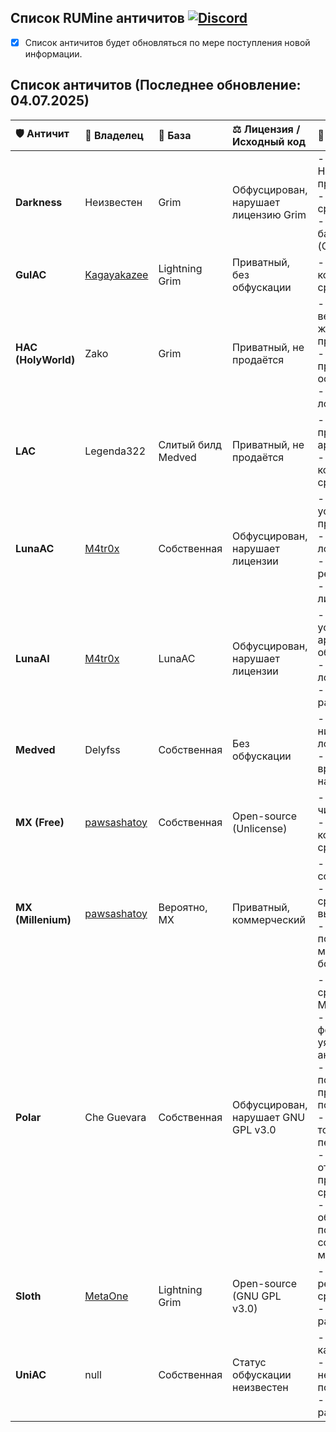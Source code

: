 ## Список RUMine античитов [![Discord](https://img.shields.io/discord/1297490292349468715?logo=discord&logoColor=white&label=Discord&color=7289DA)](https://dsc.gg/kaelus)

- [x] Список античитов будет обновляться по мере поступления новой информации.

## Список античитов (Последнее обновление: 04.07.2025)

| 🛡️ Античит | 👑 Владелец | 🧬 База | ⚖️ Лицензия / Исходный код | 📝 Описание |
| :--- | :--- | :--- | :--- | :--- |
| **Darkness** | Неизвестен | Grim | Обфусцирован, нарушает лицензию Grim | - Неконкурентоспособные проверки.<br>- Очень много ложных срабатываний.<br>- Нарушает лицензию базового античита (Grim). |
| **GulAC** | [Kagayakazee](https://discord.com/users/561181902254637056) | Lightning Grim | Приватный, без обфускации | - Имеет большое количество ложных срабатываний. |
| **HAC (HolyWorld)** | Zako | Grim | Приватный, не продаётся | - Ответвление старой версии Grim, жертвующее Movement проверками.<br>- Сомнительные Combat проверки, не основанные на ротации.<br>- Среднее количество ложных срабатываний. |
| **LAC** | Legenda322 | Слитый билд Medved | Приватный, не продаётся | - Использует проигрышную архитектуру.<br>- Невероятно большое количество ложных срабатываний. |
| **LunaAC** | [M4tr0x](https://discord.com/users/1305773901699350590) | Собственная | Обфусцирован, нарушает лицензии | - Использует устаревшие принципы проверок.<br>- Огромное количество ложных срабатываний.<br>- Сильно нагружает ресурсы сервера.<br>- Нарушает различные лицензии. |
| **LunaAI** | [M4tr0x](https://discord.com/users/1305773901699350590) | LunaAC | Обфусцирован, нарушает лицензии | - Использует устаревшую архитектуру модели, обучается на синтетике.<br>- Огромное количество ложных срабатываний.<br>- Находится в разработке. |
| **Medved** | Delyfss | Собственная | Без обфускации | - Хороший античит с низким количеством ложных срабатываний.<br>- Достаточно долгое время срабатывания на нарушителя. |
| **MX (Free)** | [pawsashatoy](https://discord.com/users/612640464771743744) | Собственная | Open-source (Unlicense) | - Хорошо обнаруживает читеров.<br>- Имеет высокое количество ложных срабатываний. |
| **MX (Millenium)** | [pawsashatoy](https://discord.com/users/612640464771743744) | Вероятно, MX | Приватный, коммерческий | - Проверки на базе собственной нейросети.<br>- Почти нет ложных срабатываний на высоком пороге.<br>- Хорошо обнаруживает популярные RU читы, но может быть слаб против более качественных. |
| **Polar** | Che Guevara | Собственная | Обфусцирован, нарушает GNU GPL v3.0 | - Множество ложных срабатываний на Movement.<br>- Упрощения для фикса фолсов создают уязвимости для обхода античита.<br>- Плохая и дорогая поддержка, закрытая и противоречивая ценовая политика.<br>- Модель эффективна только сразу после переобучения.<br>- Поддержка отказывается признавать ложные срабатывания.<br>- Иногда из-за обфускации античит попадает в продакшен со сломанной математикой. |
| **Sloth** | [MetaOne](https://discord.com/users/1003303210632630292) | Lightning Grim | Open-source (GNU GPL v3.0) | - Стабильная модель с редкими ложными срабатываниями.<br>- Находится в активной разработке. |
| **UniAC** | null | Собственная | Статус обфускации неизвестен | - Модель создаётся под каждую ротацию.<br>- Модель имеет непредсказуемое поведение.<br>- Находится в разработке. |